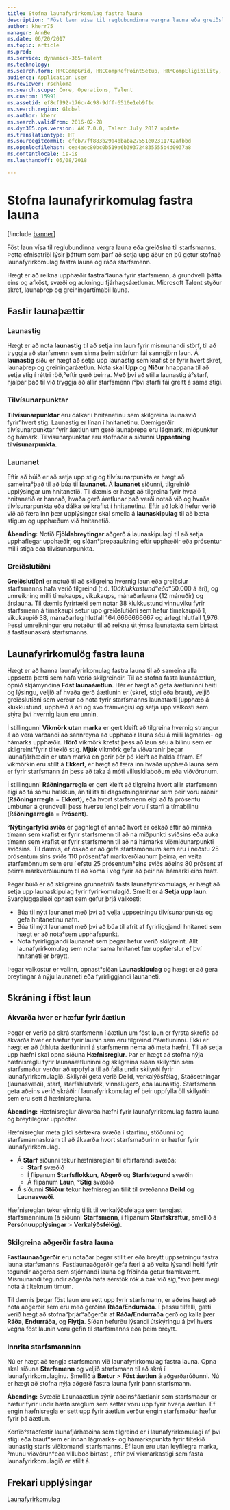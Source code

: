 ```yaml
---
title: Stofna launafyrirkomulag fastra launa
description: "Föst laun vísa til reglubundinna vergra launa eða greiðslna til starfsmanns. Þessari grein lýsir þáttum sem þarf að setja upp áður en þú getur stofnað launafyrirkomulag fastra launa og ráða starfsmenn."
author: kherr75
manager: AnnBe
ms.date: 06/20/2017
ms.topic: article
ms.prod: 
ms.service: dynamics-365-talent
ms.technology: 
ms.search.form: HRCCompGrid, HRCCompRefPointSetup, HRMCompEligibility, HRMCompEvent, HRMFixedCompPlanTable
audience: Application User
ms.reviewer: rschloma
ms.search.scope: Core, Operations, Talent
ms.custom: 15991
ms.assetid: ef8cf992-176c-4c98-9dff-6510e1eb9f1c
ms.search.region: Global
ms.author: kherr
ms.search.validFrom: 2016-02-28
ms.dyn365.ops.version: AX 7.0.0, Talent July 2017 update
ms.translationtype: HT
ms.sourcegitcommit: efcb77ff883b29a4bbaba27551e02311742afbbd
ms.openlocfilehash: cea4aec80bc0b519a6b393724835555b4d0937a8
ms.contentlocale: is-is
ms.lasthandoff: 05/08/2018

---
```


# <a name="create-fixed-compensation-plans"></a>Stofna launafyrirkomulag fastra launa

[!include [banner](includes/banner.md)]

Föst laun vísa til reglubundinna vergra launa eða greiðslna til starfsmanns. Þetta efnisatriði lýsir þáttum sem þarf að setja upp áður en þú getur stofnað launafyrirkomulag fastra launa og ráða starfsmenn.

Hægt er að reikna upphæðir fastra°launa fyrir starfsmenn, á grundvelli þátta eins og afköst, svæði og aukningu fjárhagsáætlunar. Microsoft Talent styður skref, launaþrep og greiningartímabil launa.

## <a name="fixed-compensation-components"></a>Fastir launaþættir
### <a name="compensation-levels"></a>Launastig

Hægt er að nota **launastig** til að setja inn laun fyrir mismunandi störf, til að tryggja að starfsmenn sem sinna þeim störfum fái sanngjörn laun. Á **launastig** síðu er hægt að setja upp launastig sem krafist er fyrir hvert skref, launaþrep og greiningaráætlun. Nota skal **Upp** og **Niður** hnappana til að setja stig í réttri röð,°eftir gerð þeirra. Með því að stilla launastig á°starf, hjálpar það til við tryggja að allir starfsmenn í°því starfi fái greitt á sama stigi.

### <a name="reference-points"></a>Tilvísunarpunktar

**Tilvísunarpunktar** eru dálkar í hnitanetinu sem skilgreina launasvið fyrir°hvert stig. Launastig er línan í hnitanetinu. Dæmigerðir tilvísunarpunktar fyrir áætlun um gerð launaþrepa eru lágmark, miðpunktur og hámark. Tilvísunarpunktar eru stofnaðir á síðunni **Uppsetning tilvísunarpunkta**.

### <a name="compensation-grids"></a>Launanet

Eftir að búið er að setja upp stig og tilvísunarpunkta er hægt að sameina°það til að búa til **launanet**. Á **launanet** síðunni, tilgreinið upplýsingar um hnitanetið. Til dæmis er hægt að tilgreina fyrir hvað hnitanetið er hannað, hvaða gerð áætlunar það verði notað við og hvaða tilvísunarpunkta eða dálka sé krafist í hnitanetinu. Eftir að lokið hefur verið við að færa inn þær upplýsingar skal smella á **launaskipulag** til að bæta stigum og upphæðum við hnitanetið. 

**Ábending:** Notið **Fjöldabreytingar** aðgerð á launaskipulagi til að setja upphaflegar upphæðir, og síðan°þrepaaukning eftir upphæðir eða prósentur milli stiga eða tilvísunarpunkta.

### <a name="pay-frequencies"></a>Greiðslutíðni

**Greiðslutíðni** er notuð til að skilgreina hvernig laun eða greiðslur starfsmanns hafa verið tilgreind (t.d. $10 á klukkustund°eða°$50.000 á ári), og umreikning milli tímakaups, vikukaups, mánaðarlauna (12 mánuðir) og árslauna. Til dæmis fyrirtæki sem notar 38 klukkustund vinnuviku fyrir starfsmenn á tímakaupi setur upp greiðslutíðni sem hefur tímakaupið 1, vikukaupið 38, mánaðarleg hlutfall 164,6666666667 og árlegt hlutfall 1,976. Þessi umreikningur eru notaður til að reikna út ýmsa launataxta sem birtast á fastlaunaskrá starfsmanns.

## <a name="fixed-compensation-plans"></a>Launafyrirkomulög fastra launa
Hægt er að hanna launafyrirkomulag fastra launa til að sameina alla uppsetta þætti sem hafa verið skilgreindir. Til að stofna fasta launaáætlun, opnið skjámyndina **Föst launaáætlun**. Hér er hægt að gefa áætluninni heiti og lýsingu, veljið af hvaða gerð áætlunin er (skref, stigi eða braut), veljið greiðslutíðni sem verður að nota fyrir starfsmanns launataxti (upphæð á klukkustund, upphæð á ári og svo framvegis) og setja upp valkosti sem stýra því hvernig laun eru unnin. 

Í stillingunni **Vikmörk utan marka** er gert kleift að tilgreina hvernig strangur á að vera varðandi að sannreyna að upphæðir launa séu á milli lágmarks- og hámarks upphæðir. **Hörð** vikmörk krefst þess að laun séu á bilinu sem er skilgreint°fyrir tiltekið stig. **Mjúk** vikmörk gefa viðvaranir þegar launafjárhæðin er utan marka en gerir þér þó kleift að halda áfram. Ef vikmörkin eru stillt á **Ekkert**, er hægt að færa inn hvaða upphæð launa sem er fyrir starfsmann án þess að taka á móti villuskilaboðum eða viðvörunum. 

Í stillingunni **Ráðningarregla** er gert kleift að tilgreina hvort allir starfsmenn eigi að fá sömu hækkun, án tillits til dagsetningarinnar sem þeir voru ráðnir (**Ráðningarregla** = **Ekkert**), eða hvort starfsmenn eigi að fá prósentu umbunar á grundvelli þess hversu lengi þeir voru í starfi á tímabilinu (**Ráðningarregla** = **Prósent**). 

°**Nýtingarfylki sviðs** er gagnlegt ef annað hvort er óskað eftir að minnka tímann sem krafist er fyrir starfsmenn til að ná miðpunkti sviðsins eða auka tímann sem krafist er fyrir starfsmenn til að ná hámarks viðmiðunarpunkti sviðsins. Til dæmis, ef óskað er að gefa starfsmönnum sem eru í neðstu 25 prósentum síns sviðs 110 prósent°af markverðlaunum þeirra, en veita starfsmönnum sem eru í efstu 25 prósentum°síns sviðs aðeins 80 prósent af þeirra markverðlaunum til að koma í veg fyrir að þeir nái hámarki eins hratt. 

Þegar búið er að skilgreina grunnatriði fasts launafyrirkomulags, er hægt að setja upp launaskipulag fyrir fyrirkomulagið. Smellt er á **Setja upp laun**. Svargluggasleði opnast sem gefur þrjá valkosti:

-   Búa til nýtt launanet með því að velja uppsetningu tilvísunarpunkts og gefa hnitanetinu nafn.
-   Búa til nýtt launanet með því að búa til afrit af fyrirliggjandi hnitaneti sem hægt er að nota°sem upphafspunkt.
-   Nota fyrirliggjandi launanet sem þegar hefur verið skilgreint. Allt launafyrirkomulag sem notar sama hnitanet fær uppfærslur ef því hnitaneti er breytt.

Þegar valkostur er valinn, opnast°síðan **Launaskipulag** og hægt er að gera breytingar á nýju launaneti eða fyrirliggjandi launaneti.

## <a name="fixed-compensation-enrollment"></a>Skráning í föst laun
### <a name="determine-who-is-eligible-for-the-plan"></a>Ákvarða hver er hæfur fyrir áætlun

Þegar er verið að skrá starfsmenn í áætlun um föst laun er fyrsta skrefið að ákvarða hver er hæfur fyrir launin sem eru tilgreind í°áætluninni. Ekki er hægt er að úthluta áætluninni á starfsmenn nema að meta hæfni. Til að setja upp hæfni skal opna síðuna **Hæfnisreglur**. Þar er hægt að stofna nýja hæfnisreglu fyrir launaáætluninni og skilgreina síðan skilyrðin sem starfsmaður verður að uppfylla til að falla undir skilyrði fyrir launafyrirkomulagið. Skilyrði geta verið Deild, verkalýðsfélag, Staðsetningar (launasvæði), starf, starfshlutverk, vinnslugerð, eða launastig. Starfsmenn geta aðeins verið skráðir í launafyrirkomulag ef þeir uppfylla öll skilyrðin sem eru sett á hæfnisregluna. 

**Ábending:** Hæfnisreglur ákvarða hæfni fyrir launafyrirkomulag fastra launa og breytilegrar uppbótar. 

Hæfnisreglur meta gildi sértækra svæða í starfinu, stöðunni og starfsmannaskrám til að ákvarða hvort starfsmaðurinn er hæfur fyrir launafyrirkomulag.

-   Á **Starf** síðunni tekur hæfnisreglan til eftirfarandi svæða:
    -   **Starf** svæðið
    -   Í flipanum **Starfsflokkun**, **Aðgerð** og **Starfstegund** svæðin
    -   Á flipanum **Laun**, °**Stig** svæðið
-   Á síðunni **Stöður** tekur hæfnisreglan tillit til svæðanna **Deild** og **Launasvæði**.

Hæfnisreglan tekur einnig tillit til verkalýðsfélaga sem tengjast starfsmanninum (á síðunni **Starfsmenn**, í flipanum **Starfskraftur**, smellið á **Persónuupplýsingar** &gt; **Verkalýðsfélög**).

### <a name="define-fixed-compensation-actions"></a>Skilgreina aðgerðir fastra launa

**Fastlaunaaðgerðir** eru notaðar þegar stillt er eða breytt uppsetningu fastra launa starfsmanns. Fastlaunaaðgerðir gefa færi á að veita lýsandi heiti fyrir tegundir aðgerða sem stjórnandi launa og fríðinda getur framkvæmt. Mismunandi tegundir aðgerða hafa sérstök rök á bak við sig,°svo þær megi nota á tilteknum tímum. 

Til dæmis þegar föst laun eru sett upp fyrir starfsmann, er aðeins hægt að nota aðgerðir sem eru með gerðina **Ráða/Endurráða**. Í þessu tilfelli, gæti verið hægt að stofna°þrjár°aðgerðir af **Ráða/Endurráða** gerð og kalla þær **Ráða**, **Endurráða**, og **Flytja**. Síðan hefurðu lýsandi útskýringu á því hvers vegna föst launin voru gefin til starfsmanns eða þeim breytt.

### <a name="enroll-the-employee"></a>Innrita starfsmanninn

Nú er hægt að tengja starfsmann við launafyrirkomulag fastra launa. Opna skal síðuna **Starfsmenn** og veljið starfsmann til að skrá í launafyrirkomulaginu. Smellið á **Bætur** &gt; **Föst áætlun** á aðgerðarúðunni. Nú er hægt að stofna nýja aðgerð fastra launa fyrir þann starfsmann. 

**Ábending:** Svæðið Launaáætlun sýnir aðeins°áætlanir sem starfsmaður er hæfur fyrir undir hæfnisreglum sem settar voru upp fyrir hverja áætlun. Ef engin hæfnisregla er sett upp fyrir áætlun verður engin starfsmaður hæfur fyrir þá áætlun. 

Kerfið°staðfestir launafjárhæðina sem tilgreind er í launafyrirkomulagi af því stigi eða braut°sem er innan lágmarks- og hámarkspunkta fyrir tiltekið launastig starfs viðkomandi starfsmanns. Ef laun eru utan leyfilegra marka,°munu viðvörun°eða villuboð birtast , eftir því vikmarkastigi sem fasta launafyrirkomulagið er stillt á.

<a name="additional-resources"></a>Frekari upplýsingar
--------

[Launafyrirkomulag](compensation-plans.md)





